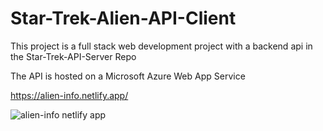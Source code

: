 # Star-Trek-Alien-API-Client

This project is a full stack web development project with a backend api in the Star-Trek-API-Server Repo

The API is hosted on a Microsoft Azure Web App Service

https://alien-info.netlify.app/

![alien-info netlify app](https://github.com/TazRJ/Star-Trek-Alien-API-Client/assets/99307581/013c8733-d9bb-496b-8045-ab7da6c053dc)
